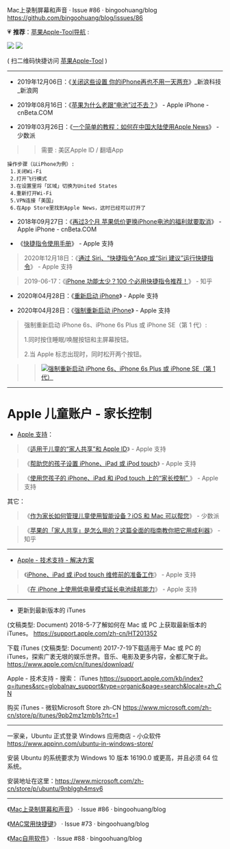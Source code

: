 Mac上录制屏幕和声音 · Issue #86 · bingoohuang/blog https://github.com/bingoohuang/blog/issues/86 

💗 **推荐**：[苹果Apple-Tool导航](https://github.com/taoste/Hello-World/tree/master/Tools/Apple%20iTunes) :

<p><a href="https://github.com/taoste/Hello-World/blob/master/Tools/Apple%20iTunes/Apple-qrcode?raw=true" title="扫描二维码可以访问【苹果Apple-Tool导航】">
<img src="https://github.com/taoste/Hello-World/raw/master/Tools/Apple%20iTunes/Apple-qrcode.png?raw=true"/></a>
<a href="https://sj.qq.com/" title="扫描二维码可以访问【应用宝】官网 - 腾讯出品">
<img src="https://github.com/taoste/Hello-World/blob/master/Tools/apk/txyyb-qrcode.png?raw=true"/></a>
</p>

( 扫二维码快捷访问 [苹果Apple-Tool](https://github.com/taoste/Hello-World/tree/master/Tools/Apple%20iTunes)  )

--------------------------------------------------------------------------------------------

- 2019年12月06日：《[关闭这些设置 你的iPhone再也不用一天两充](https://tech.sina.com.cn/q/life/2019-12-06/doc-iihnzhfz3891036.shtml)》_新浪科技_新浪网  

- 2019年08月16日：《[苹果为什么老跟“电池”过不去？](https://www.cnbeta.com/articles/tech/879085.htm)》 - Apple iPhone - cnBeta.COM  

- 2019年03月26日：《[一个简单的教程：如何在中国大陆使用Apple News](https://sspai.com/post/53547)》 - 少数派
>> 需要 : 美区Apple ID / 翻墙App
```
操作步骤（以iPhone为例）:
 1.关闭Wi-Fi
 2.打开飞行模式
 3.在设置里将「区域」切换为United States
 4.重新打开Wi-Fi
 5.VPN连接「美国」
 6.在App Store里找到Apple News，这时已经可以打开了
```

- 2018年09月27日：《[再过3个月 苹果低价更换iPhone电池的福利就要取消](https://www.cnbeta.com/articles/tech/772393.htm)》  - Apple iPhone - cnBeta.COM  

- 《[快捷指令使用手册](https://support.apple.com/zh-cn/guide/shortcuts/welcome/ios)》 - Apple 支持

> 2020年12月18日：《[通过 Siri、“快捷指令”App 或“Siri 建议”运行快捷指令](https://support.apple.com/zh-cn/HT209055)》 - Apple 支持

> 2019-06-17：《[iPhone 功能太少？100 个必用快捷指令推荐！](https://zhuanlan.zhihu.com/p/69494410)》 - 知乎

- 2020年04月28日：《[重新启动 iPhone](https://support.apple.com/zh-cn/HT201559)》 - Apple 支持

- 2020年04月28日：《[强制重新启动 iPhone](https://support.apple.com/zh-cn/guide/iphone/iph8903c3ee6/ios)》 - Apple 支持

> 强制重新启动 iPhone 6s、iPhone 6s Plus 或 iPhone SE（第 1 代）:
>
> 1.同时按住睡眠/唤醒按钮和主屏幕按钮。
>
> 2.当 Apple 标志出现时，同时松开两个按钮。

>> <a href="https://support.apple.com/zh-cn/guide/iphone/iph8903c3ee6/ios"><img src="https://help.apple.com/assets/5E98903A094622C639A9FDAB/5E989048094622C639A9FDED/zh_CN/5744720af632c5ea5110e06295bd664f.png" border="0" title="强制重新启动 iPhone 6s、iPhone 6s Plus 或 iPhone SE（第 1 代）"></a>


--------------------------------------------------------------------------------------------

# Apple 儿童账户 - 家长控制

- [Apple 支持](https://support.apple.com/zh-cn/)：

> 《[适用于儿童的“家人共享”和 Apple ID](https://support.apple.com/zh-cn/HT201084)》 - Apple 支持  

> 《[帮助您的孩子设置 iPhone、iPad 或 iPod touch](https://support.apple.com/zh-cn/HT205763)》 - Apple 支持 

> 《[使用您孩子的 iPhone、iPad 和 iPod touch 上的“家长控制” ](https://support.apple.com/zh-cn/HT201304)》 - Apple 支持  

其它：

> 《[作为家长如何管理儿童使用智能设备？iOS 和 Mac 可以帮您](https://sspai.com/flipboard/post/45422)》 - 少数派

> 《[苹果的「家人共享」是怎么用的？这篇全面的指南教你把它用成利器](https://zhuanlan.zhihu.com/p/32154459)》 - 知乎

--------------------------------------------------------------------------------------------

- [Apple - 技术支持 - 解决方案](https://getsupport.apple.com/) 

> 《[iPhone、iPad 或 iPod touch 维修前的准备工作](https://support.apple.com/zh-cn/HT201557)》 - Apple 支持

> 《[在 iPhone 上使用低电量模式延长电池续航能力](https://support.apple.com/zh-cn/HT205234)》 - Apple 支持
 
--------------------------------------------------------------------------------------------

- 更新到最新版本的 iTunes

(文稿类型: Document) 2018-5-7了解如何在 Mac 或 PC 上获取最新版本的  iTunes。
https://support.apple.com/zh-cn/HT201352

下载 iTunes
(文稿类型: Document) 2017-7-19下载适用于 Mac 或 PC 的 iTunes，探索广袤无垠的娱乐世界。音乐、电影及更多内容，全都汇聚于此。
https://www.apple.com/cn/itunes/download/

Apple - 技术支持 - 搜索： iTunes
https://support.apple.com/kb/index?q=itunes&src=globalnav_support&type=organic&page=search&locale=zh_CN

购买 iTunes - 微软Microsoft Store zh-CN
https://www.microsoft.com/zh-cn/store/p/itunes/9pb2mz1zmb1s?rtc=1

--------------------------------------------------------------------------------------------

一家亲，Ubuntu 正式登录 Windows 应用商店 - 小众软件
https://www.appinn.com/ubuntu-in-windows-store/

安装 Ubuntu 的系统要求为 Windows 10 版本 16190.0 或更高，并且必须 64 位系统。

安装地址在这里：https://www.microsoft.com/zh-cn/store/p/ubuntu/9nblggh4msv6

--------------------------------------------------------------------------------------------

《[Mac上录制屏幕和声音](https://github.com/bingoohuang/blog/issues/86)》 · Issue #86 · bingoohuang/blog 

《[MAC常用快捷键](https://github.com/bingoohuang/blog/issues/73)》 · Issue #73 · bingoohuang/blog  

《[Mac自用软件](https://github.com/bingoohuang/blog/issues/88)》 · Issue #88 · bingoohuang/blog  
